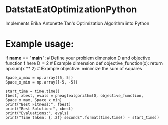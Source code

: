 # DatstatEatOptimizationPython
Implements Erika Antonette Tan's Optimization Algorithm into Python

# Example usage:
if __name__ == "__main__":
    # Define your problem dimension D and objective function f here
    D = 2  # Example dimension
    def objective_function(x):
        return np.sum(x ** 2)  # Example objective: minimize the sum of squares
    
    Space_x_max = np.array([5, 5])
    Space_x_min = np.array([-5, -5])

    start_time = time.time()
    fbest, xbest, evals = pheaglealgorithm(D, objective_function, Space_x_max, Space_x_min)
    print("Best Fitness:", fbest)
    print("Best Solution:", xbest)
    print("Evaluations:", evals)
    print("Time taken: {:.2f} seconds".format(time.time() - start_time))
